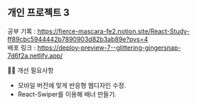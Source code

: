 ## 개인 프로젝트 3

공부 기록 : https://fierce-mascara-fe2.notion.site/React-Study-ff89cbc5944442b7890903d82b3ab89e?pvs=4 <br>
배포 링크 : https://deploy-preview-7--glittering-gingersnap-7d6f2a.netlify.app/

🙇‍♂️ 개선 필요사항 <br>
- 모바일 버전에 맞게 반응형 웹디자인 수정.
- React-Swiper를 이용해 배너 만들기.
